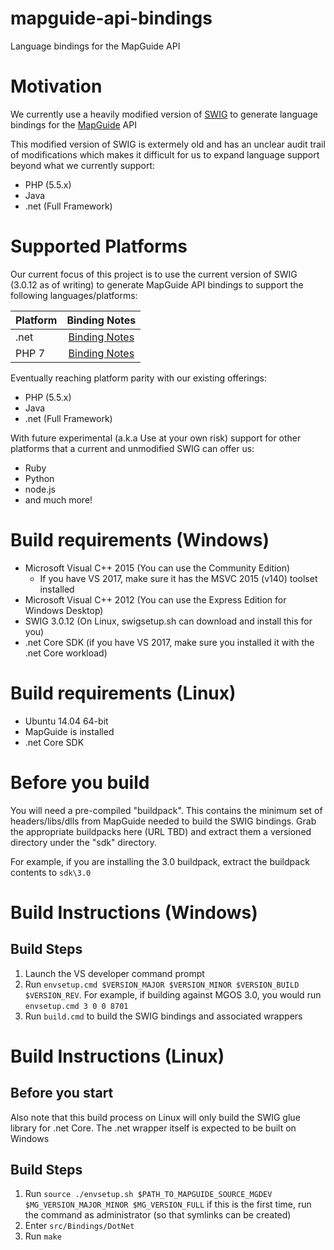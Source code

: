# mapguide-api-bindings

Language bindings for the MapGuide API

# Motivation

We currently use a heavily modified version of [SWIG](http://swig.org) to generate 
language bindings for the [MapGuide](http://mapguide.osgeo.org) API

This modified version of SWIG is extermely old and has an unclear audit trail of modifications
which makes it difficult for us to expand language support beyond what we currently support:

 * PHP (5.5.x)
 * Java
 * .net (Full Framework)

# Supported Platforms

Our current focus of this project is to use the current version of SWIG (3.0.12 as of writing) to generate
MapGuide API bindings to support the following languages/platforms:

| Platform | Binding Notes                                |
| -------- |:--------------------------------------------:|
| .net     |[Binding Notes](src/Bindings/DotNet/README.md)|
| PHP 7    |[Binding Notes](src/Bindings/Php/README.md)|
 
Eventually reaching platform parity with our existing offerings:

 * PHP (5.5.x)
 * Java
 * .net (Full Framework)

With future experimental (a.k.a Use at your own risk) support for other platforms that a current and unmodified SWIG can offer us:

 * Ruby
 * Python
 * node.js
 * and much more!

# Build requirements (Windows)

 * Microsoft Visual C++ 2015 (You can use the Community Edition)
    * If you have VS 2017, make sure it has the MSVC 2015 (v140) toolset installed
 * Microsoft Visual C++ 2012 (You can use the Express Edition for Windows Desktop)
 * SWIG 3.0.12 (On Linux, swigsetup.sh can download and install this for you)
 * .net Core SDK (if you have VS 2017, make sure you installed it with the .net Core workload)

# Build requirements (Linux)

 * Ubuntu 14.04 64-bit
 * MapGuide is installed
 * .net Core SDK

# Before you build

You will need a pre-compiled "buildpack". This contains the minimum set of headers/libs/dlls from MapGuide needed to build 
the SWIG bindings. Grab the appropriate buildpacks here (URL TBD) and extract them a versioned directory under the "sdk" directory. 

For example, if you are installing the 3.0 buildpack, extract the buildpack contents to ```sdk\3.0```

# Build Instructions (Windows)

## Build Steps

 1. Launch the VS developer command prompt 
 2. Run ```envsetup.cmd $VERSION_MAJOR $VERSION_MINOR $VERSION_BUILD $VERSION_REV```. For example, if building against MGOS 3.0, you would run ```envsetup.cmd 3 0 0 8701```
 3. Run ```build.cmd``` to build the SWIG bindings and associated wrappers

# Build Instructions (Linux)

## Before you start

Also note that this build process on Linux will only build the SWIG glue library for .net Core. The .net wrapper itself is expected to be built on Windows

## Build Steps

 1. Run ```source ./envsetup.sh $PATH_TO_MAPGUIDE_SOURCE_MGDEV $MG_VERSION_MAJOR_MINOR $MG_VERSION_FULL``` if this is the first time, run the command as administrator (so that symlinks can be created)
 2. Enter ```src/Bindings/DotNet```
 3. Run ```make```